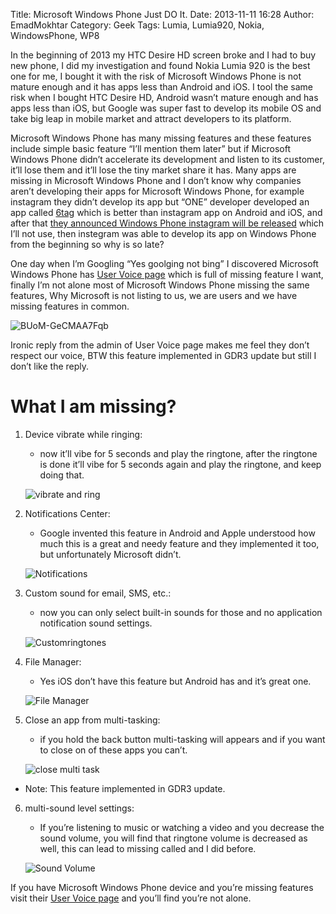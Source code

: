 Title: Microsoft Windows Phone Just DO It.
Date: 2013-11-11 16:28
Author: EmadMokhtar
Category: Geek
Tags: Lumia, Lumia920, Nokia, WindowsPhone, WP8

In the beginning of 2013 my HTC Desire HD screen broke and I had to buy new phone, I did my investigation and found Nokia Lumia 920 is the best one for me, I bought it with the risk of Microsoft Windows Phone is not mature enough and it has apps less than Android and iOS. I tool the same risk when I bought HTC Desire HD, Android wasn’t mature enough and has apps less than iOS, but Google was super fast to develop its mobile OS and take big leap in mobile market and attract developers to its platform.

Microsoft Windows Phone has many missing features and these features include simple basic feature “I’ll mention them later” but if Microsoft Windows Phone didn’t accelerate its development and listen to its customer, it’ll lose them and it’ll lose the tiny market share it has. Many apps are missing in Microsoft Windows Phone and I don’t know why companies aren’t developing their apps for Microsoft Windows Phone, for example instagram they didn’t develop its app but “ONE” developer developed an app called [6tag](http://www.windowsphone.com/en-us/store/app/6tag/7d795cdf-fb1b-4bdf-8f5e-76eb19f7079e) which is better than instagram app on Android and iOS, and after that [they announced Windows Phone instagram will be released](http://www.theverge.com/2013/10/22/4863048/instagram-official-windows-phone-app) which I’ll not use, then instegram was able to develop its app on Windows Phone from the beginning so why is so late?

One day when I’m Googling “Yes goolging not bing” I discovered Microsoft Windows Phone has [User Voice page](http://windowsphone.uservoice.com/) which is full of missing feature I want, finally I’m not alone most of Microsoft Windows Phone missing the same features, Why Microsoft is not listing to us, we are users and we have missing features in common.

![BUoM-GeCMAA7Fqb]({static}/images/BUoMGeCMAA7Fqb.png)

Ironic reply from the admin of User Voice page makes me feel they don’t respect our voice, BTW this feature implemented in GDR3 update but still I don’t like the reply.

# What I am missing?

1. Device vibrate while ringing:
    - now it’ll vibe for 5 seconds and play the ringtone, after the ringtone is done it’ll vibe for 5 seconds again and play the ringtone, and keep doing that.

    ![vibrate and ring]({static}/images/vibrateandring.png)

2. Notifications Center:
    - Google invented this feature in Android and Apple understood how much this is a great and needy feature and they implemented it too, but unfortunately Microsoft didn’t.

    ![Notifications]({static}/images/Notifications.png)

3. Custom sound for email, SMS, etc.:
    - now you can only select built-in sounds for those and no application notification sound settings.

    ![Customringtones]({static}/images/Customringtones.png)

4. File Manager:
    - Yes iOS don’t have this feature but Android has and it’s great one.

    ![File Manager]({static}/images/FileManager.png)

5. Close an app from multi-tasking:
    - if you hold the back button multi-tasking will appears and if you want to close on of these apps you can’t.

    ![close multi task]({static}/images/closemultitask.png)

 - Note: This feature implemented in GDR3 update.

6. multi-sound level settings:
    - If you’re listening to music or watching a video and you decrease the sound volume, you will find that ringtone volume is decreased as well, this can lead to missing called and I did before.

    ![Sound Volume]({static}/images/SoundVolume.png)

If you have Microsoft Windows Phone device and you’re missing features visit their [User Voice page](http://windowsphone.uservoice.com/) and you’ll find you’re not alone.
